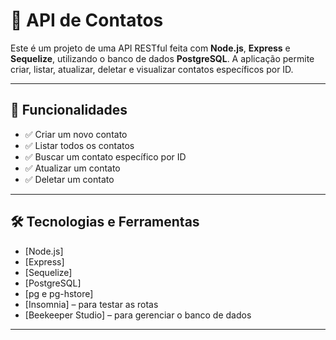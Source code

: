 # 📇 API de Contatos

Este é um projeto de uma API RESTful feita com **Node.js**, **Express** e **Sequelize**, utilizando o banco de dados **PostgreSQL**. A aplicação permite criar, listar, atualizar, deletar e visualizar contatos específicos por ID.

---

## 🚀 Funcionalidades

- ✅ Criar um novo contato
- ✅ Listar todos os contatos
- ✅ Buscar um contato específico por ID
- ✅ Atualizar um contato
- ✅ Deletar um contato

---

## 🛠️ Tecnologias e Ferramentas

- [Node.js]
- [Express]
- [Sequelize]
- [PostgreSQL]
- [pg e pg-hstore]
- [Insomnia] – para testar as rotas
- [Beekeeper Studio] – para gerenciar o banco de dados

---
